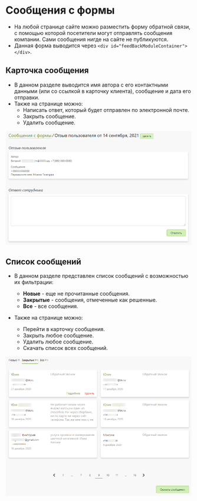 # Сообщения с формы
* На любой странице сайте можно разместить форму обратной связи, с помощью которой посетители могут отправлять сообщения компании. Сами сообщения нигде на сайте не публикуются.
* Данная форма выводится через `<div id="feedBackModuleContainer"></div>`.

## Карточка сообщения
* В данном разделе выводится имя автора с его контактными данными (или со ссылкой в карточку клиента), сообщение и дата его отправки.
* Также на странице можно:
    + Написать ответ, который будет отправлен по электронной почте.
    + Закрыть сообщение.
    + Удалить сообщение.

![](../_media/feedback/feedback03.png ':size=70%')

## Список сообщений
* В данном разделе представлен список сообщений с возможностью их фильтрации:
    + **Новые** - еще не прочитанные сообщения.
    + **Закрытые** - сообщения, отмеченные как решенные.
    + **Все** - все сообщения.

* Также на странице можно:
    + Перейти в карточку сообщения.
    + Закрыть любое сообщение.
    + Удалить любое сообщение.
    + Скачать список всех сообщений.

![](../_media/feedback/feedback04.png ':size=70%')